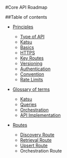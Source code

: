 #Core API Roadmap

##Table of contents

- [Principles](principles.md)

    - [Type of API](./principles.md#type-api)
    - [Katsu](./principles.md#katsu)
    - [Basics](./principles.md#basics)
    - [HTTPS](./principles.md#https)
    - [Key Routes](./principles.md#routes)
    - [Versioning](./principles.md#versionning)
    - [Authentication](./principles.md#authentication)
    - [Convention](./principles.md#convention)
    - [Rate Limits](./principles.md#rate-limits)

- [Glossary of terms](glossary.md)

    - [Katsu](glossary.md#katsu)
    - [Queries](glossary.md#queries)
    - [Orchestration](glossary.md#orchestration)
    - [API Implementation](glossary.md#implementation)

- [Routes](routes.md)

    - [Discovery Route](/routes/discovery.md)
    - [Retrieval Route](/routes/retrieve.md)
    - [Upsert Route](/routes/upsert.md)
    - Orchestration Route
